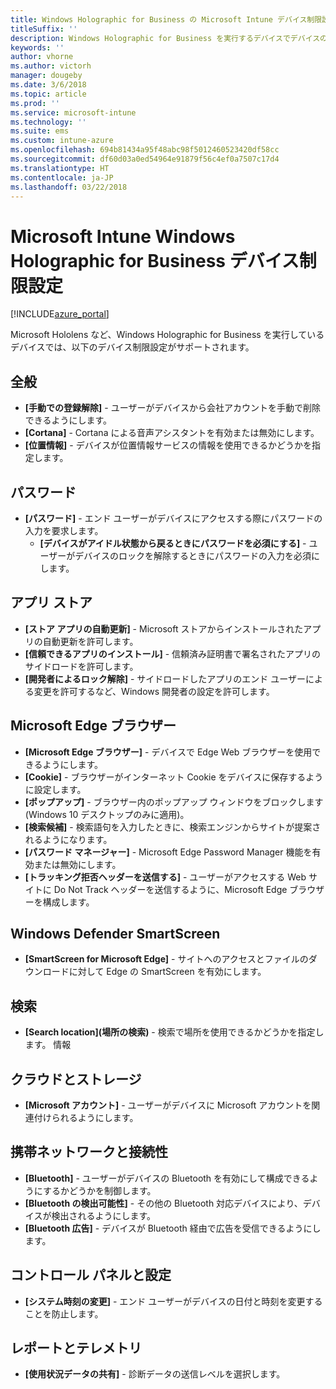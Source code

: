 ```yaml
---
title: Windows Holographic for Business の Microsoft Intune デバイス制限設定
titleSuffix: ''
description: Windows Holographic for Business を実行するデバイスでデバイスの設定と機能を制御するために使用できる Intune 設定について説明します。
keywords: ''
author: vhorne
ms.author: victorh
manager: dougeby
ms.date: 3/6/2018
ms.topic: article
ms.prod: ''
ms.service: microsoft-intune
ms.technology: ''
ms.suite: ems
ms.custom: intune-azure
ms.openlocfilehash: 694b81434a95f48abc98f5012460523420df58cc
ms.sourcegitcommit: df60d03a0ed54964e91879f56c4ef0a7507c17d4
ms.translationtype: HT
ms.contentlocale: ja-JP
ms.lasthandoff: 03/22/2018
---
```

# <a name="microsoft-intune-windows-holographic-for-business-device-restriction-settings"></a>Microsoft Intune Windows Holographic for Business デバイス制限設定

[!INCLUDE[azure_portal](./includes/azure_portal.md)]

Microsoft Hololens など、Windows Holographic for Business を実行しているデバイスでは、以下のデバイス制限設定がサポートされます。

## <a name="general"></a>全般

- **[手動での登録解除]** - ユーザーがデバイスから会社アカウントを手動で削除できるようにします。
- **[Cortana]** - Cortana による音声アシスタントを有効または無効にします。
- **[位置情報]** - デバイスが位置情報サービスの情報を使用できるかどうかを指定します。



## <a name="password"></a>パスワード
-   **[パスワード]** - エンド ユーザーがデバイスにアクセスする際にパスワードの入力を要求します。
    -   **[デバイスがアイドル状態から戻るときにパスワードを必須にする]** - ユーザーがデバイスのロックを解除するときにパスワードの入力を必須にします。



## <a name="app-store"></a>アプリ ストア

-   **[ストア アプリの自動更新]** - Microsoft ストアからインストールされたアプリの自動更新を許可します。
-   **[信頼できるアプリのインストール]** - 信頼済み証明書で署名されたアプリのサイドロードを許可します。
-   **[開発者によるロック解除]** - サイドロードしたアプリのエンド ユーザーによる変更を許可するなど、Windows 開発者の設定を許可します。

## <a name="edge-browser"></a>Microsoft Edge ブラウザー

-   **[Microsoft Edge ブラウザー]** - デバイスで Edge Web ブラウザーを使用できるようにします。
-   **[Cookie]** - ブラウザーがインターネット Cookie をデバイスに保存するように設定します。
-   **[ポップアップ]** - ブラウザー内のポップアップ ウィンドウをブロックします (Windows 10 デスクトップのみに適用)。
-   **[検索候補]** - 検索語句を入力したときに、検索エンジンからサイトが提案されるようになります。
-   **[パスワード マネージャー]** - Microsoft Edge Password Manager 機能を有効または無効にします。
- **[トラッキング拒否ヘッダーを送信する]** - ユーザーがアクセスする Web サイトに Do Not Track ヘッダーを送信するように、Microsoft Edge ブラウザーを構成します。

## <a name="windows-defender-smart-screen"></a>Windows Defender SmartScreen

- **[SmartScreen for Microsoft Edge]** - サイトへのアクセスとファイルのダウンロードに対して Edge の SmartScreen を有効にします。

## <a name="search"></a>検索
- **[Search location]\(場所の検索\)** - 検索で場所を使用できるかどうかを指定します。 情報


## <a name="cloud-and-storage"></a>クラウドとストレージ
-   **[Microsoft アカウント]** - ユーザーがデバイスに Microsoft アカウントを関連付けられるようにします。

## <a name="cellular-and-connectivity"></a>携帯ネットワークと接続性

-   **[Bluetooth]** - ユーザーがデバイスの Bluetooth を有効にして構成できるようにするかどうかを制御します。
-   **[Bluetooth の検出可能性]** - その他の Bluetooth 対応デバイスにより、デバイスが検出されるようにします。
-   **[Bluetooth 広告]** - デバイスが Bluetooth 経由で広告を受信できるようにします。

## <a name="control-panel-and-settings"></a>コントロール パネルと設定

- **[システム時刻の変更]** - エンド ユーザーがデバイスの日付と時刻を変更することを防止します。

## <a name="reporting-and-telemetry"></a>レポートとテレメトリ

- **[使用状況データの共有]** - 診断データの送信レベルを選択します。